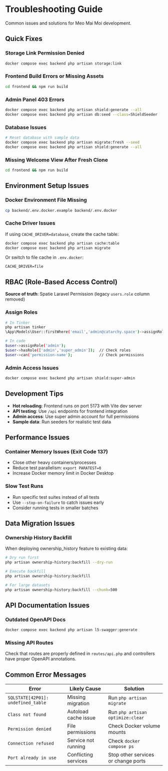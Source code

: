 # Troubleshooting Guide

Common issues and solutions for Meo Mai Moi development.

## Quick Fixes

### Storage Link Permission Denied
```bash
docker compose exec backend php artisan storage:link
```

### Frontend Build Errors or Missing Assets
```bash
cd frontend && npm run build
```

### Admin Panel 403 Errors
```bash
docker compose exec backend php artisan shield:generate --all
docker compose exec backend php artisan db:seed --class=ShieldSeeder
```

### Database Issues
```bash
# Reset database with sample data
docker compose exec backend php artisan migrate:fresh --seed
docker compose exec backend php artisan shield:generate --all
```

### Missing Welcome View After Fresh Clone
```bash
cd frontend && npm run build
```

## Environment Setup Issues

### Docker Environment File Missing
```bash
cp backend/.env.docker.example backend/.env.docker
```

### Cache Driver Issues
If using `CACHE_DRIVER=database`, create the cache table:
```bash
docker compose exec backend php artisan cache:table
docker compose exec backend php artisan migrate
```

Or switch to file cache in `.env.docker`:
```
CACHE_DRIVER=file
```

## RBAC (Role-Based Access Control)

**Source of truth**: Spatie Laravel Permission (legacy `users.role` column removed)

### Assign Roles
```bash
# In Tinker
php artisan tinker
\App\Models\User::firstWhere('email','admin@catarchy.space')->assignRole('super_admin');

# In code
$user->assignRole('admin');
$user->hasRole(['admin','super_admin']);  // Check roles
$user->can('permission-name');            // Check permissions
```

### Admin Access Issues
```bash
docker compose exec backend php artisan shield:super-admin
```

## Development Tips

- **Hot reloading**: Frontend runs on port 5173 with Vite dev server
- **API testing**: Use `/api` endpoints for frontend integration  
- **Admin access**: Use super admin account for full permissions
- **Sample data**: Run seeders for realistic test data

## Performance Issues

### Container Memory Issues (Exit Code 137)
- Close other heavy containers/processes
- Reduce test parallelism: `export PARATEST=0`
- Increase Docker memory limit in Docker Desktop

### Slow Test Runs
- Run specific test suites instead of all tests
- Use `--stop-on-failure` to catch issues early
- Consider running tests in smaller batches

## Data Migration Issues

### Ownership History Backfill
When deploying ownership_history feature to existing data:

```bash
# Dry run first
php artisan ownership-history:backfill --dry-run

# Execute backfill
php artisan ownership-history:backfill

# For large datasets
php artisan ownership-history:backfill --chunk=500
```

## API Documentation Issues

### Outdated OpenAPI Docs
```bash
docker compose exec backend php artisan l5-swagger:generate
```

### Missing API Routes
Check that routes are properly defined in `routes/api.php` and controllers have proper OpenAPI annotations.

## Common Error Messages

| Error | Likely Cause | Solution |
|-------|--------------|----------|
| `SQLSTATE[42P01]: undefined_table` | Missing migration | Run `php artisan migrate` |
| `Class not found` | Autoload cache issue | Run `php artisan optimize:clear` |
| `Permission denied` | File permissions | Check Docker volume mounts |
| `Connection refused` | Service not running | Check `docker compose ps` |
| `Port already in use` | Conflicting services | Stop other services or change ports |